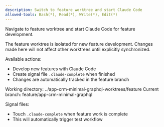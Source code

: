 ```yaml
---
description: Switch to feature worktree and start Claude Code
allowed-tools: Bash(*), Read(*), Write(*), Edit(*)
---
```


Navigate to feature worktree and start Claude Code for feature development.

The feature worktree is isolated for new feature development. Changes made here will not affect other worktrees until explicitly synchronized.

Available actions:
- Develop new features with Claude Code
- Create signal file `.claude-complete` when finished
- Changes are automatically tracked in the feature branch

Working directory: ../app-crm-minimal-graphql-worktrees/feature
Current branch: feature/app-crm-minimal-graphql

Signal files:
- Touch `.claude-complete` when feature work is complete
- This will automatically trigger test workflow